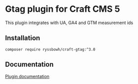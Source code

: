 # Gtag plugin for Craft CMS 5

This plugin integrates with UA, GA4 and GTM measurement ids

## Installation

`composer require ryssbowh/craft-gtag:^3.0`

## Documentation

[Plugin documentation](https://www.webpuzzlers.co.uk/plugins/google-tags)
